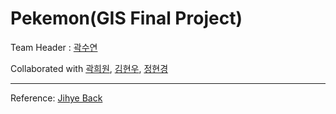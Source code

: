 # Pekemon(GIS Final Project)

Team Header : [곽수연](https://github.com/suyeon-K)

Collaborated with [곽희원](https://github.com/HeewonKwak), [김현우](https://github.com/codemkim), [정현경](https://github.com/hyeonkyeong31)

***

Reference: [Jihye Back](https://github.com/happy-jihye/Cartoon-StyleGAN)
